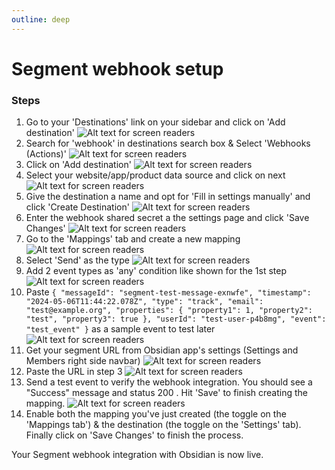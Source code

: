 ```yaml
---
outline: deep
---
```


# Segment webhook setup


### Steps

1. Go to your 'Destinations' link on your sidebar and click on 'Add destination'
![Alt text for screen readers](https://obsidian-production.ams3.cdn.digitaloceanspaces.com/unmess-docs-images/step1.png)
2. Search for 'webhook' in destinations search box & Select 'Webhooks (Actions)'
![Alt text for screen readers](https://obsidian-production.ams3.cdn.digitaloceanspaces.com/unmess-docs-images/step2.png)
3. Click on 'Add destination'
![Alt text for screen readers](https://obsidian-production.ams3.cdn.digitaloceanspaces.com/unmess-docs-images/step3.png)
4. Select your website/app/product data source and click on next
![Alt text for screen readers](https://obsidian-production.ams3.cdn.digitaloceanspaces.com/unmess-docs-images/step5.png)
5. Give the destination a name and opt for 'Fill in settings manually' and click 'Create Destination'
![Alt text for screen readers](https://obsidian-production.ams3.cdn.digitaloceanspaces.com/unmess-docs-images/step6.png)
6. Enter the webhook shared secret a the settings page and click 'Save Changes'
![Alt text for screen readers](https://obsidian-production.ams3.cdn.digitaloceanspaces.com/unmess-docs-images/step7.png)
7. Go to the 'Mappings' tab and create a new mapping
![Alt text for screen readers](https://obsidian-production.ams3.cdn.digitaloceanspaces.com/unmess-docs-images/step8.png)
8. Select 'Send' as the type
![Alt text for screen readers](https://obsidian-production.ams3.cdn.digitaloceanspaces.com/unmess-docs-images/step9.png)
9. Add 2 event types as 'any' condition like shown for the 1st step
![Alt text for screen readers](https://obsidian-production.ams3.cdn.digitaloceanspaces.com/unmess-docs-images/step11.png)
10. Paste 
``
{
	"messageId": "segment-test-message-exnwfe",
	"timestamp": "2024-05-06T11:44:22.078Z",
	"type": "track",
	"email": "test@example.org",
	"properties": {
		"property1": 1,
		"property2": "test",
		"property3": true
	},
	"userId": "test-user-p4b8mg",
	"event": "test_event"
}
`` as a sample event to test later
![Alt text for screen readers](https://obsidian-production.ams3.cdn.digitaloceanspaces.com/unmess-docs-images/step12.png)
11. Get your segment URL from Obsidian app's settings (Settings and Members right side navbar)
![Alt text for screen readers](https://obsidian-production.ams3.cdn.digitaloceanspaces.com/unmess-docs-images/ob-settings-segment-url.png)
12. Paste the URL in step 3
![Alt text for screen readers](https://obsidian-production.ams3.cdn.digitaloceanspaces.com/unmess-docs-images/step13.png)
13. Send a test event to verify the webhook integration. You should see a "Success" message and status 200 . Hit 'Save' to finish creating the mapping.
![Alt text for screen readers](https://obsidian-production.ams3.cdn.digitaloceanspaces.com/unmess-docs-images/step14.png)
14. Enable both the mapping you've just created (the toggle on the 'Mappings tab') & the destination (the toggle on the 'Settings' tab). Finally click on 'Save Changes' to finish the process.

Your Segment webhook integration with Obsidian is now live.